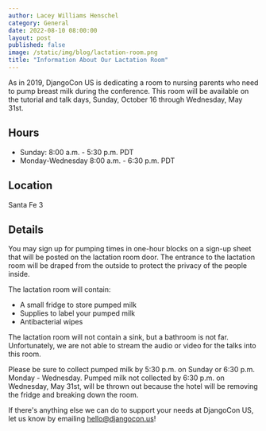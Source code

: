 ```yaml
---
author: Lacey Williams Henschel
category: General
date: 2022-08-10 08:00:00
layout: post
published: false
image: /static/img/blog/lactation-room.png
title: "Information About Our Lactation Room"
---
```


As in 2019, DjangoCon US is dedicating a room to nursing parents who need to pump breast milk during the conference. This room will be available on the tutorial and talk days, Sunday, October 16 through Wednesday, May 31st.

## Hours

- Sunday: 8:00 a.m. - 5:30 p.m. PDT
- Monday-Wednesday 8:00 a.m. - 6:30 p.m. PDT

## Location

Santa Fe 3

## Details

You may sign up for pumping times in one-hour blocks on a sign-up sheet that will be posted on the lactation room door. The entrance to the lactation room will be draped from the outside to protect the privacy of the people inside.

The lactation room will contain:

- A small fridge to store pumped milk
- Supplies to label your pumped milk
- Antibacterial wipes

The lactation room will not contain a sink, but a bathroom is not far. Unfortunately, we are not able to stream the audio or video for the talks into this room.

Please be sure to collect pumped milk by 5:30 p.m. on Sunday or 6:30 p.m. Monday - Wednesday. Pumped milk not collected by 6:30 p.m. on Wednesday, May 31st, will be thrown out because the hotel will be removing the fridge and breaking down the room.

If there's anything else we can do to support your needs at DjangoCon US, let us know by emailing <a href="mailto:hello@djangocon.us">hello@djangocon.us</a>!
